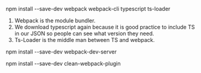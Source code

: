 npm install --save-dev webpack webpack-cli typescript ts-loader

1) Webpack is the module bundler. 
2) We download typescript again because it is good practice to include
  TS in our JSON so people can see what version they need. 
3) Ts-Loader is the middle man between TS and webpack. 

npm install --save-dev webpack-dev-server

npm install --save-dev clean-webpack-plugin